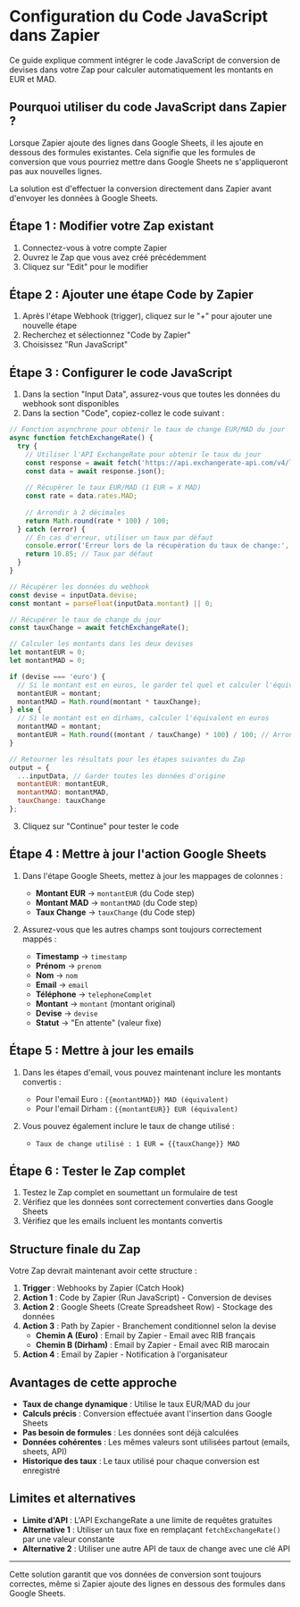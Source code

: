 # Configuration du Code JavaScript dans Zapier

Ce guide explique comment intégrer le code JavaScript de conversion de devises dans votre Zap pour calculer automatiquement les montants en EUR et MAD.

## Pourquoi utiliser du code JavaScript dans Zapier ?

Lorsque Zapier ajoute des lignes dans Google Sheets, il les ajoute en dessous des formules existantes. Cela signifie que les formules de conversion que vous pourriez mettre dans Google Sheets ne s'appliqueront pas aux nouvelles lignes.

La solution est d'effectuer la conversion directement dans Zapier avant d'envoyer les données à Google Sheets.

## Étape 1 : Modifier votre Zap existant

1. Connectez-vous à votre compte Zapier
2. Ouvrez le Zap que vous avez créé précédemment
3. Cliquez sur "Edit" pour le modifier

## Étape 2 : Ajouter une étape Code by Zapier

1. Après l'étape Webhook (trigger), cliquez sur le "+" pour ajouter une nouvelle étape
2. Recherchez et sélectionnez "Code by Zapier"
3. Choisissez "Run JavaScript"

## Étape 3 : Configurer le code JavaScript

1. Dans la section "Input Data", assurez-vous que toutes les données du webhook sont disponibles
2. Dans la section "Code", copiez-collez le code suivant :

```javascript
// Fonction asynchrone pour obtenir le taux de change EUR/MAD du jour
async function fetchExchangeRate() {
  try {
    // Utiliser l'API ExchangeRate pour obtenir le taux du jour
    const response = await fetch('https://api.exchangerate-api.com/v4/latest/EUR');
    const data = await response.json();
    
    // Récupérer le taux EUR/MAD (1 EUR = X MAD)
    const rate = data.rates.MAD;
    
    // Arrondir à 2 décimales
    return Math.round(rate * 100) / 100;
  } catch (error) {
    // En cas d'erreur, utiliser un taux par défaut
    console.error('Erreur lors de la récupération du taux de change:', error);
    return 10.85; // Taux par défaut
  }
}

// Récupérer les données du webhook
const devise = inputData.devise;
const montant = parseFloat(inputData.montant) || 0;

// Récupérer le taux de change du jour
const tauxChange = await fetchExchangeRate();

// Calculer les montants dans les deux devises
let montantEUR = 0;
let montantMAD = 0;

if (devise === 'euro') {
  // Si le montant est en euros, le garder tel quel et calculer l'équivalent en dirhams
  montantEUR = montant;
  montantMAD = Math.round(montant * tauxChange);
} else {
  // Si le montant est en dirhams, calculer l'équivalent en euros
  montantMAD = montant;
  montantEUR = Math.round((montant / tauxChange) * 100) / 100; // Arrondi à 2 décimales
}

// Retourner les résultats pour les étapes suivantes du Zap
output = {
  ...inputData, // Garder toutes les données d'origine
  montantEUR: montantEUR,
  montantMAD: montantMAD,
  tauxChange: tauxChange
};
```

3. Cliquez sur "Continue" pour tester le code

## Étape 4 : Mettre à jour l'action Google Sheets

1. Dans l'étape Google Sheets, mettez à jour les mappages de colonnes :
   - **Montant EUR** → `montantEUR` (du Code step)
   - **Montant MAD** → `montantMAD` (du Code step)
   - **Taux Change** → `tauxChange` (du Code step)

2. Assurez-vous que les autres champs sont toujours correctement mappés :
   - **Timestamp** → `timestamp`
   - **Prénom** → `prenom`
   - **Nom** → `nom`
   - **Email** → `email`
   - **Téléphone** → `telephoneComplet`
   - **Montant** → `montant` (montant original)
   - **Devise** → `devise`
   - **Statut** → "En attente" (valeur fixe)

## Étape 5 : Mettre à jour les emails

1. Dans les étapes d'email, vous pouvez maintenant inclure les montants convertis :
   - Pour l'email Euro : `{{montantMAD}} MAD (équivalent)`
   - Pour l'email Dirham : `{{montantEUR}} EUR (équivalent)`

2. Vous pouvez également inclure le taux de change utilisé :
   - `Taux de change utilisé : 1 EUR = {{tauxChange}} MAD`

## Étape 6 : Tester le Zap complet

1. Testez le Zap complet en soumettant un formulaire de test
2. Vérifiez que les données sont correctement converties dans Google Sheets
3. Vérifiez que les emails incluent les montants convertis

## Structure finale du Zap

Votre Zap devrait maintenant avoir cette structure :

1. **Trigger** : Webhooks by Zapier (Catch Hook)
2. **Action 1** : Code by Zapier (Run JavaScript) - Conversion de devises
3. **Action 2** : Google Sheets (Create Spreadsheet Row) - Stockage des données
4. **Action 3** : Path by Zapier - Branchement conditionnel selon la devise
   - **Chemin A (Euro)** : Email by Zapier - Email avec RIB français
   - **Chemin B (Dirham)** : Email by Zapier - Email avec RIB marocain
5. **Action 4** : Email by Zapier - Notification à l'organisateur

## Avantages de cette approche

- **Taux de change dynamique** : Utilise le taux EUR/MAD du jour
- **Calculs précis** : Conversion effectuée avant l'insertion dans Google Sheets
- **Pas besoin de formules** : Les données sont déjà calculées
- **Données cohérentes** : Les mêmes valeurs sont utilisées partout (emails, sheets, API)
- **Historique des taux** : Le taux utilisé pour chaque conversion est enregistré

## Limites et alternatives

- **Limite d'API** : L'API ExchangeRate a une limite de requêtes gratuites
- **Alternative 1** : Utiliser un taux fixe en remplaçant `fetchExchangeRate()` par une valeur constante
- **Alternative 2** : Utiliser une autre API de taux de change avec une clé API

---

Cette solution garantit que vos données de conversion sont toujours correctes, même si Zapier ajoute des lignes en dessous des formules dans Google Sheets.

